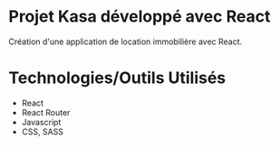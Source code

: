 # Projet Kasa développé avec React

Création d'une application de location immobilière avec React. 

# Technologies/Outils Utilisés

- React
- React Router
- Javascript
- CSS, SASS


